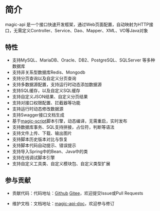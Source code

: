 # 简介

magic-api 是一个接口快速开发框架，通过Web页面配置，自动映射为HTTP接口，无需定义Controller、Service、Dao、Mapper、XML、VO等Java对象

## 特性
- 支持MySQL、MariaDB、Oracle、DB2、PostgreSQL、SQLServer 等多种数据库
- 支持非关系型数据库Redis、Mongodb
- 支持分页查询以及自定义分页查询
- 支持多数据源配置，支持运行时动态添加数据源
- 支持SQL缓存，以及自定义SQL缓存
- 支持自定义JSON结果、自定义分页结果
- 支持对接口权限配置、拦截器等功能
- 支持运行时动态修改数据源
- 支持Swagger接口文档生成
- 基于[magic-script](https://gitee.com/ssssssss-team/magic-script)脚本引擎，动态编译，无需重启，实时发布
- 支持数据库事务、SQL支持拼接，占位符，判断等语法
- 支持文件上传、下载、输出图片
- 支持脚本历史版本对比与恢复
- 支持脚本代码自动提示、错误提示
- 支持导入Spring中的Bean、Java中的类
- 支持在线调试脚本引擎
- 支持自定义工具类、自定义模块包、自定义类型扩展


## 参与贡献

- 贡献代码：代码地址：[Github](https://github.com/ssssssss-team/magic-api) [Gitee](https://gitee.com/ssssssss-team/magic-api)，欢迎提交Issue或Pull Requests

- 维护文档：文档地址：[magic-api-doc](https://github.com/ssssssss-team/magic-api-doc)，欢迎参与修订

